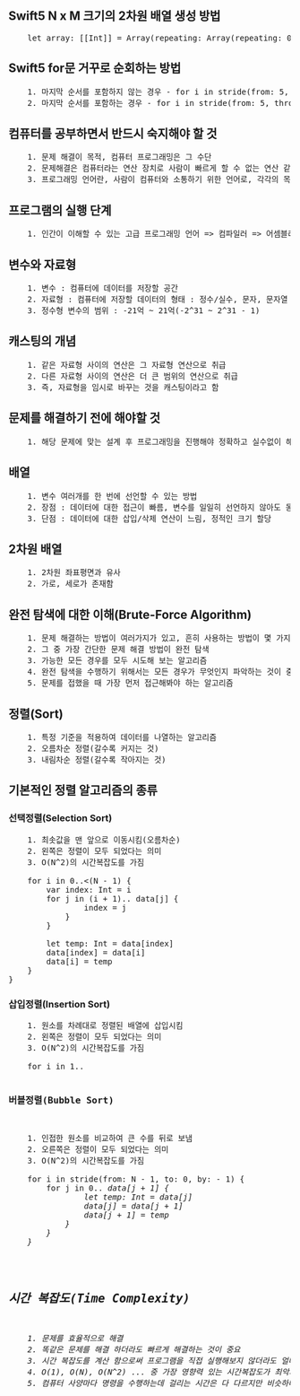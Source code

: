 ## Swift5 N x M 크기의 2차원 배열 생성 방법
<pre>
    let array: [[Int]] = Array(repeating: Array(repeating: 0, count: m), count: n)
</pre>

## Swift5 for문 거꾸로 순회하는 방법
<pre>
    1. 마지막 순서를 포함하지 않는 경우 - for i in stride(from: 5, to: 0, by: -1) // 5, 4, 3, 2, 1
    2. 마지막 순서를 포함하는 경우 - for i in stride(from: 5, through: 0, by: -1) // 5, 4, 3, 2, 1, 0
</pre>

## 컴퓨터를 공부하면서 반드시 숙지해야 할 것
<pre>
    1. 문제 해결이 목적, 컴퓨터 프로그래밍은 그 수단
    2. 문제해결은 컴퓨터라는 연산 장치로 사람이 빠르게 할 수 없는 연산 같은 것을 컴퓨터로 효율적이게 처리하는 것을 예로 들 수 있음
    3. 프로그래밍 언어란, 사람이 컴퓨터와 소통하기 위한 언어로, 각각의 목적에 따라 여러 종류의 언어가 존재
</pre>

## 프로그램의 실행 단계
<pre>
    1. 인간이 이해할 수 있는 고급 프로그래밍 언어 => 컴파일러 => 어셈블리어 => Binary(0101...) => 프로그램 실행
</pre>

## 변수와 자료형
<pre>
    1. 변수 : 컴퓨터에 데이터를 저장할 공간
    2. 자료형 : 컴퓨터에 저장할 데이터의 형태 : 정수/실수, 문자, 문자열 등
    3. 정수형 변수의 범위 : -21억 ~ 21억(-2^31 ~ 2^31 - 1)
</pre>

## 캐스팅의 개념
<pre>
    1. 같은 자료형 사이의 연산은 그 자료형 연산으로 취급
    2. 다른 자료형 사이의 연산은 더 큰 범위의 연산으로 취급
    3. 즉, 자료형을 임시로 바꾸는 것을 캐스팅이라고 함
</pre>

## 문제를 해결하기 전에 해야할 것
<pre>
    1. 해당 문제에 맞는 설계 후 프로그래밍을 진행해야 정확하고 실수없이 해결할 수 있음
</pre>

## 배열
<pre>
    1. 변수 여러개를 한 번에 선언할 수 있는 방법
    2. 장점 : 데이터에 대한 접근이 빠름, 변수를 일일히 선언하지 않아도 동일한 자료형의 변수를 여러개를 한 번에 저장할 수 있음
    3. 단점 : 데이터에 대한 삽입/삭제 연산이 느림, 정적인 크기 할당
</pre>

## 2차원 배열
<pre>
    1. 2차원 좌표평면과 유사
    2. 가로, 세로가 존재함
</pre>

## 완전 탐색에 대한 이해(Brute-Force Algorithm)
<pre>
    1. 문제 해결하는 방법이 여러가지가 있고, 흔히 사용하는 방법이 몇 가지가 존재함
    2. 그 중 가장 간단한 문제 해결 방법이 완전 탐색
    3. 가능한 모든 경우를 모두 시도해 보는 알고리즘
    4. 완전 탐색을 수행하기 위해서는 모든 경우가 무엇인지 파악하는 것이 중요함
    5. 문제를 접했을 때 가장 먼저 접근해봐야 하는 알고리즘 
</pre>

## 정렬(Sort)
<pre>
    1. 특정 기준을 적용하여 데이터를 나열하는 알고리즘
    2. 오름차순 정렬(갈수록 커지는 것)
    3. 내림차순 정렬(갈수록 작아지는 것)
</pre>

## 기본적인 정렬 알고리즘의 종류

### 선택정렬(Selection Sort)

<pre>
    1. 최솟값을 맨 앞으로 이동시킴(오름차순)
    2. 왼쪽은 정렬이 모두 되었다는 의미
    3. O(N^2)의 시간복잡도를 가짐
    
    for i in 0..<(N - 1) {
        var index: Int = i
        for j in (i + 1)..<N {
            if data[index] > data[j] {
                index = j
            }
        }
        
        let temp: Int = data[index]
        data[index] = data[i]
        data[i] = temp
    }
}
</pre>

### 삽입정렬(Insertion Sort)

<pre>
    1. 원소를 차례대로 정렬된 배열에 삽입시킴
    2. 왼쪽은 정렬이 모두 되었다는 의미
    3. O(N^2)의 시간복잡도를 가짐
    
    for i in 1..<N {
        for j in stride(from: i, to: 0, by: -1) {
            if data[j] < data[j - 1] {
                let temp: Int = data[j]
                data[j] = data[j - 1]
                data[j - 1] = temp
            }
        }
    }
</pre>

### 버블정렬(Bubble Sort)

<pre>
    1. 인접한 원소를 비교하여 큰 수를 뒤로 보냄
    2. 오른쪽은 정렬이 모두 되었다는 의미
    3. O(N^2)의 시간복잡도를 가짐
    
    for i in stride(from: N - 1, to: 0, by: - 1) {
        for j in 0..<i {
            if data[j] > data[j + 1] {
                let temp: Int = data[j]
                data[j] = data[j + 1]
                data[j + 1] = temp
            }
        }
    }
</pre>

## 시간 복잡도(Time Complexity)

<pre>
    1. 문제를 효율적으로 해결
    2. 똑같은 문제를 해결 하더라도 빠르게 해결하는 것이 중요
    3. 시간 복잡도를 계산 함으로써 프로그램을 직접 실행해보지 않더라도 얼마나 빠른지 대략적으로 알 수 있음
    4. O(1), O(N), O(N^2) ... 중 가장 영향력 있는 시간복잡도가 최악의 경우 시간 복잡도를 결정함(최고차항)
    5. 컴퓨터 사양마다 명령을 수행하는데 걸리는 시간은 다 다르지만 비슷하다고 가정 했을 때, 대략 1억번 연산을 수행하는데 1초가 걸림
</pre>
